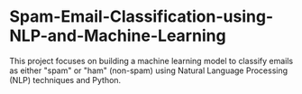 # Spam-Email-Classification-using-NLP-and-Machine-Learning
This project focuses on building a machine learning model to classify emails as either "spam" or "ham" (non-spam) using Natural Language Processing (NLP) techniques and Python.
